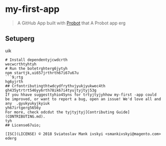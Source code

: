 # my-first-app

> A GitHub App built with [Probot](https://probot.github.io) that A Probot app
erg
## Setuperg
uik
```shtyutyu
# Install dependentyjcwdcrth
wecwcrthtyhtyh
# Run the botetrghterg6jytyh
npm startjk,ui657jrthrth67i67u67u
```9;rtg
hg6yjrth
## Crfontributingthtwdcydfrythvjyukjyukwec4th
gh435ytrtrt546yy6rth78ik67i4tyujtyjtyj53g
If you hhave suggesttyhio45yns for trtyjtyjyhhow my-first -app could be improved, or want to report a bug, open an issue! We'd love all and any  .gyukyukyjkyiuk
yh67irtgerg5656y
For more, check odcdut the tyjtyjtyj[Contributing Guide](CONTRIBUTING.md).
tyh
## License67uio;

[ISC](LICENSE) © 2018 Sviatoslav Mank ivskyi <smankivskyi@magento.com>
ederg
